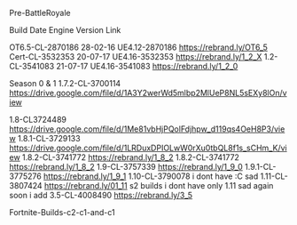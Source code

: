 Pre-BattleRoyale

Build	Date	Engine Version	Link

OT6.5-CL-2870186	28-02-16	UE4.12-2870186	https://rebrand.ly/OT6_5
Cert-CL-3532353	20-07-17	UE4.16-3532353	https://rebrand.ly/1_2_X
1.2-CL-3541083	21-07-17	UE4.16-3541083	https://rebrand.ly/1_2_0

Season 0 & 1
1.7.2-CL-3700114 https://drive.google.com/file/d/1A3Y2werWd5mlbp2MlUeP8NL5sEXy8lOn/view

1.8-CL3724489 https://drive.google.com/file/d/1Me81vbHjPQolFdjhpw_d119qs4OeH8P3/view
1.8.1-CL-3729133	https://drive.google.com/file/d/1LRDuxDPIOLwW0rXu0tbQL8f1s_sCHm_K/view
1.8.2-CL-3741772	https://rebrand.ly/1_8_2
1.8.2-CL-3741772	https://rebrand.ly/1_8_2
1.9-CL-3757339	https://rebrand.ly/1_9_0
1.9.1-CL-3775276	https://rebrand.ly/1_9_1
1.10-CL-3790078	i dont have :C sad
1.11-CL-3807424	https://rebrand.ly/01_11
s2 builds i dont have only 1.11 sad again soon i add
3.5-CL-4008490	https://rebrand.ly/3_5































Fortnite-Builds-c2-c1-and-c1
